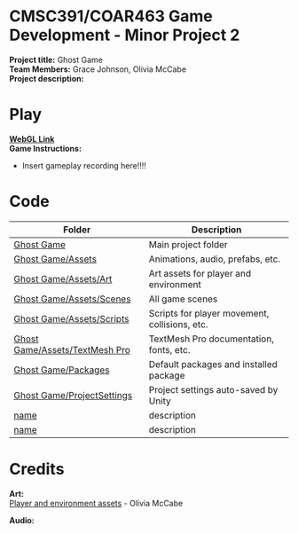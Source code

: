 # CMSC391/COAR463 Game Development - Minor Project 2
**Project title:** Ghost Game   
**Team Members:** Grace Johnson, Olivia McCabe  
**Project description:**  

# Play
**[WebGL Link](https://play.unity.com/)**  
**Game Instructions:**  
- Insert gameplay recording here!!!!  

# Code
| Folder | Description |
|---|---|
| [Ghost Game](Ghost%20Game) | Main project folder |
| [Ghost Game/Assets](Ghost%20Game/Assets) | Animations, audio, prefabs, etc. |
| [Ghost Game/Assets/Art](Ghost%20Game/Assets/Art) | Art assets for player and environment |
| [Ghost Game/Assets/Scenes](Ghost%20Game/Assets/Scenes) | All game scenes |
| [Ghost Game/Assets/Scripts](Ghost%20Game/Assets/Scripts) | Scripts for player movement, collisions, etc. |
| [Ghost Game/Assets/TextMesh Pro](Ghost%20Game/Assets/TextMesh%20Pro) | TextMesh Pro documentation, fonts, etc. |
| [Ghost Game/Packages](Ghost%20Game/Packages) | Default packages and installed package |
| [Ghost Game/ProjectSettings](Ghost%20Game/ProjectSettings) | Project settings auto-saved by Unity |
| [name](link) | description |
| [name](link) | description |

# Credits  
**Art:**  
[Player and environment assets](Ghost%20Game/Assets/Art) - Olivia McCabe  

**Audio:**  
